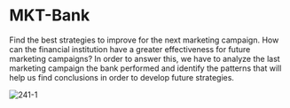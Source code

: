 # MKT-Bank
Find the best strategies to improve for the next marketing campaign. How can the financial institution have a greater effectiveness for future marketing campaigns? In order to answer this, we have to analyze the last marketing campaign the bank performed and identify the patterns that will help us find conclusions in order to develop future strategies.


![241-1](https://user-images.githubusercontent.com/79731491/139969568-63c807a3-34ed-49f0-90fa-409510ed3951.jpg)
